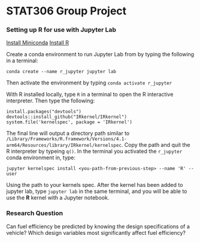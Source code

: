 # STAT306 Group Project

### Setting up R for use with Jupyter Lab
[Install Miniconda](https://docs.conda.io/en/latest/miniconda.html)
[Install R](https://www.r-project.org/)

Create a conda environment to run Jupyter Lab from by typing the following in a terminal:

```
conda create --name r_jupyter jupyter lab
```

Then activate the environment by typing `conda activate r_jupyter`

With R installed locally, type `R` in a terminal to open the R interactive interpreter. Then type the following:

```
install.packages("devtools")
devtools::install_github("IRkernel/IRkernel")
system.file('kernelspec', package = 'IRkernel')
```

The final line will output a directory path similar to `/Library/Frameworks/R.framework/Versions/4.1-arm64/Resources/library/IRkernel/kernelspec`. Copy the path and quit the R interpreter by typeing `q()`. In the terminal you activated the `r_jupyter` conda environment in, type:

```
jupyter kernelspec install <you-path-from-previous-step> --name 'R' --user
```

Using the path to your kernels spec. After the kernel has been added to jupyter lab, type `jupyter lab` in the same terminal, and you will be able to use the **R** kernel with a Jupyter notebook.

### Research Question

Can fuel efficiency be predicted by knowing the design specifications of a vehicle? Which design variables most significantly affect fuel efficiency?

